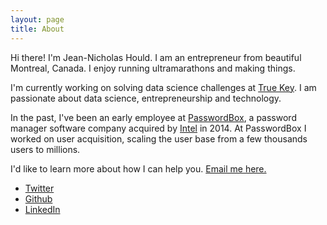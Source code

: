 ```yaml
---
layout: page
title: About
---
```


Hi there! I'm Jean-Nicholas Hould. I am an entrepreneur from beautiful Montreal, Canada. I enjoy running ultramarathons and making things.

I'm currently working on solving data science challenges at [True Key](https://www.truekey.com). I am passionate about data science, entrepreneurship and technology.

In the past, I've been an early employee at [PasswordBox](https://www.passwordbox.com), a password manager software company acquired by [Intel](https://www.intel.com) in 2014. At PasswordBox I worked on user acquisition, scaling the user base from a few thousands users to millions.

I'd like to learn more about how I can help you. [Email me here.](mailto:nick.hould+website@gmail.com)


- [Twitter](https://www.twitter.com/nicholashould)
- [Github](https://github.com/nickhould)
- [LinkedIn](https://www.linkedin.com/in/jean-nicholas-hould-2b820a1b)



